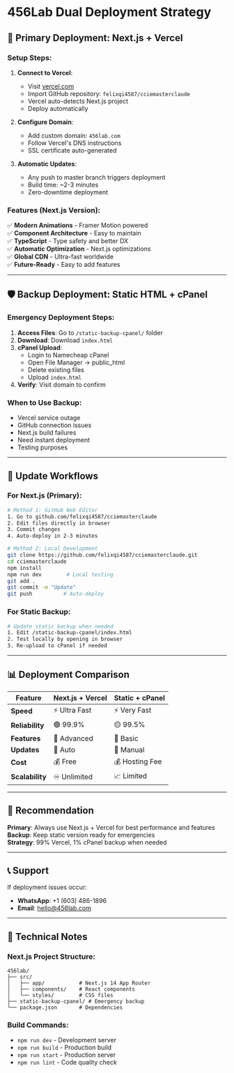 # 456Lab Dual Deployment Strategy

## 🚀 Primary Deployment: Next.js + Vercel

### Setup Steps:
1. **Connect to Vercel**:
   - Visit [vercel.com](https://vercel.com)
   - Import GitHub repository: `felixqi4587/cciemasterclaude`
   - Vercel auto-detects Next.js project
   - Deploy automatically

2. **Configure Domain**:
   - Add custom domain: `456lab.com`
   - Follow Vercel's DNS instructions
   - SSL certificate auto-generated

3. **Automatic Updates**:
   - Any push to master branch triggers deployment
   - Build time: ~2-3 minutes
   - Zero-downtime deployment

### Features (Next.js Version):
✅ **Modern Animations** - Framer Motion powered  
✅ **Component Architecture** - Easy to maintain  
✅ **TypeScript** - Type safety and better DX  
✅ **Automatic Optimization** - Next.js optimizations  
✅ **Global CDN** - Ultra-fast worldwide  
✅ **Future-Ready** - Easy to add features  

---

## 🛡️ Backup Deployment: Static HTML + cPanel

### Emergency Deployment Steps:
1. **Access Files**: Go to `/static-backup-cpanel/` folder
2. **Download**: Download `index.html` 
3. **cPanel Upload**:
   - Login to Namecheap cPanel
   - Open File Manager → public_html
   - Delete existing files
   - Upload `index.html`
4. **Verify**: Visit domain to confirm

### When to Use Backup:
- Vercel service outage
- GitHub connection issues  
- Next.js build failures
- Need instant deployment
- Testing purposes

---

## 🔄 Update Workflows

### For Next.js (Primary):
```bash
# Method 1: GitHub Web Editor
1. Go to github.com/felixqi4587/cciemasterclaude
2. Edit files directly in browser
3. Commit changes
4. Auto-deploy in 2-3 minutes

# Method 2: Local Development  
git clone https://github.com/felixqi4587/cciemasterclaude.git
cd cciemasterclaude
npm install
npm run dev        # Local testing
git add .
git commit -m "Update"
git push          # Auto-deploy
```

### For Static Backup:
```bash
# Update static backup when needed
1. Edit /static-backup-cpanel/index.html
2. Test locally by opening in browser
3. Re-upload to cPanel if needed
```

---

## 📊 Deployment Comparison

| Feature | Next.js + Vercel | Static + cPanel |
|---------|------------------|-----------------|
| **Speed** | ⚡ Ultra Fast | ⚡ Very Fast |
| **Reliability** | 🟢 99.9% | 🟡 99.5% |
| **Features** | 🚀 Advanced | 📄 Basic |
| **Updates** | 🔄 Auto | 👤 Manual |
| **Cost** | 💰 Free | 💰 Hosting Fee |
| **Scalability** | ♾️ Unlimited | 📈 Limited |

---

## 🎯 Recommendation

**Primary**: Always use Next.js + Vercel for best performance and features  
**Backup**: Keep static version ready for emergencies  
**Strategy**: 99% Vercel, 1% cPanel backup when needed

---

## 📞 Support

If deployment issues occur:
- **WhatsApp**: +1 (603) 486-1896
- **Email**: hello@456lab.com

---

## 🔧 Technical Notes

### Next.js Project Structure:
```
456lab/
├── src/
│   ├── app/           # Next.js 14 App Router
│   ├── components/    # React components  
│   └── styles/        # CSS files
├── static-backup-cpanel/ # Emergency backup
└── package.json       # Dependencies
```

### Build Commands:
- `npm run dev` - Development server
- `npm run build` - Production build
- `npm run start` - Production server
- `npm run lint` - Code quality check